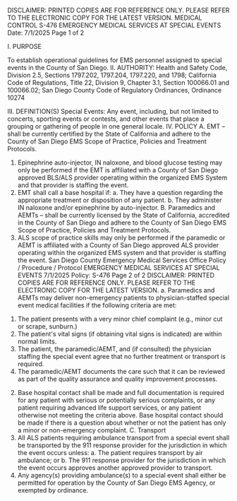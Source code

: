 DISCLAIMER: PRINTED COPIES ARE FOR REFERENCE ONLY. PLEASE REFER TO THE ELECTRONIC COPY FOR THE LATEST VERSION.
MEDICAL CONTROL S-476
EMERGENCY MEDICAL SERVICES AT SPECIAL
EVENTS
Date: 7/1/2025 Page 1 of 2

I. PURPOSE

To establish operational guidelines for EMS personnel assigned to special events in the County of
San Diego.
II. AUTHORITY: Health and Safety Code, Division 2.5, Sections 1797.202, 1797.204, 1797.220,
and 1798; California Code of Regulations, Title 22, Division 9, Chapter 3.1, Section 100066.01
and 100066.02; San Diego County Code of Regulatory Ordinances, Ordinance 10274

III. DEFINITION(S)
Special Events: Any event, including, but not limited to concerts, sporting events or contests, and
other events that place a grouping or gathering of people in one general locale.
IV. POLICY
A. EMT – shall be currently certified by the State of California and adhere to the County of San
Diego EMS Scope of Practice, Policies and Treatment Protocols.
1. Epinephrine auto-injector, IN naloxone, and blood glucose testing may only be performed if
the EMT is affiliated with a County of San Diego approved BLS/ALS provider operating within
the organized EMS System and that provider is staffing the event.
2. EMT shall call a base hospital if:
a. They have a question regarding the appropriate treatment or disposition of any patient.
b. They administer IN naloxone and/or epinephrine by auto-injector.
B. Paramedics and AEMTs – shall be currently licensed by the State of California, accredited in
the County of San Diego and adhere to the County of San Diego EMS Scope of Practice,
Policies and Treatment Protocols.
1. ALS scope of practice skills may only be performed if the paramedic or AEMT is affiliated
with a County of San Diego approved ALS provider operating within the organized EMS
system and that provider is staffing the event. 
San Diego County Emergency Medical Services Office
Policy / Procedure / Protocol
EMERGENCY MEDICAL SERVICES AT SPECIAL EVENTS 7/1/2025
Policy: S-476 Page 2 of 2
DISCLAIMER: PRINTED COPIES ARE FOR REFERENCE ONLY. PLEASE REFER TO THE ELECTRONIC COPY FOR THE LATEST VERSION.
a. Paramedics and AEMTs may deliver non-emergency patients to physician-staffed special
event medical facilities if the following criteria are met:
1) The patient presents with a very minor chief complaint (e.g., minor cut or scrape,
sunburn.)
2) The patient's vital signs (if obtaining vital signs is indicated) are within normal limits.
3) The patient, the paramedic/AEMT, and (if consulted) the physician staffing the special
event agree that no further treatment or transport is required.
4) The paramedic/AEMT documents the care such that it can be reviewed as part of the
quality assurance and quality improvement processes.
2. Base hospital contact shall be made and full documentation is required for any patient with
serious or potentially serious complaints, or any patient requiring advanced life support
services, or any patient otherwise not meeting the criteria above. Base hospital contact
should be made if there is a question about whether or not the patient has only a minor or
non-emergency complaint.
C. Transport
1. All ALS patients requiring ambulance transport from a special event shall be transported by
the 911 response provider for the jurisdiction in which the event occurs unless:
a. The patient requires transport by air ambulance; or
b. The 911 response provider for the jurisdiction in which the event occurs approves
another approved provider to transport.
2. Any agency(s) providing ambulance(s) to a special event shall either be permitted for
operation by the County of San Diego EMS Agency, or exempted by ordinance.


